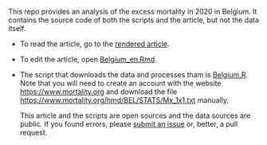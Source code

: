 This repo provides an analysis of the excess mortality in 2020 in Belgium. It contains the source code of both the scripts and the
article, but not the data itself.

* To read the article, go to the [rendered article](rendered/Belgium_en.md).
* To edit the article, open [Belgium_en.Rmd](Belgium_en.Rmd).
* The script that downloads the data and processes tham is [Belgium.R](Belgium.R). Note that you will need to
 create an account with the website https://www.mortality.org and download the file https://www.mortality.org/hmd/BEL/STATS/Mx_1x1.txt
 manually.
 
  This article and the scripts are open sources and the data sources are public. If you found errors, please
 [submit an issue](https://github.com/gfraiteur/mortality/issues) or, better, a pull request.
 
 
